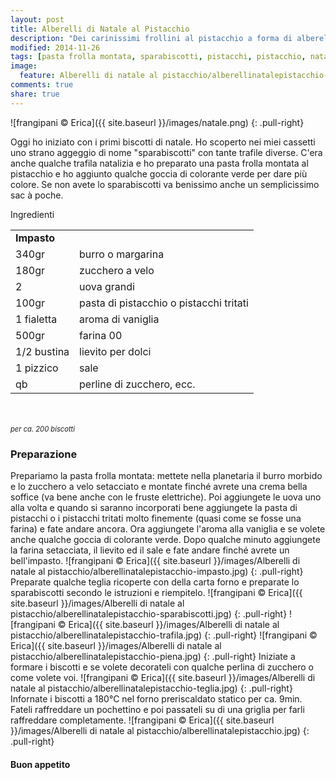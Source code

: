 ```yaml
---
layout: post
title: Alberelli di Natale al Pistacchio
description: "Dei carinissimi frollini al pistacchio a forma di alberello di natale!"
modified: 2014-11-26
tags: [pasta frolla montata, sparabiscotti, pistacchi, pistacchio, natale]
image:
  feature: Alberelli di natale al pistacchio/alberellinatalepistacchio-header.jpg
comments: true
share: true
---
```


![frangipani © Erica]({{ site.baseurl }}/images/natale.png)
{: .pull-right}

Oggi ho iniziato con i primi biscotti di natale. Ho scoperto nei miei cassetti uno strano aggeggio di nome "sparabiscotti" con tante trafile diverse. C'era anche qualche trafila natalizia e ho preparato una pasta frolla montata al pistacchio e ho aggiunto qualche goccia di colorante verde per dare più colore. Se non avete lo sparabiscotti va benissimo anche un semplicissimo sac à poche.


<div class="ingredients">
  <div class="ingredients-title">Ingredienti</div>
  <table>
    <tbody>
      <tr>
        <td colspan="2"><b>Impasto</b></td>
      </tr>
      <tr>
        <td>340gr</td>
        <td>burro o margarina</td>
      </tr>
      <tr>
        <td>180gr</td>
        <td>zucchero a velo</td>
      </tr>
      <tr>
        <td>2</td>
        <td>uova grandi</td>
      </tr>
      <tr>
        <td>100gr</td>
        <td>pasta di pistacchio o pistacchi tritati</td>
      </tr>
      <tr>
        <td>1 fialetta</td>
        <td>aroma di vaniglia</td>
      </tr>
      <tr>
        <td>500gr</td>
        <td>farina 00</td>
      </tr>
      <tr>
        <td>1/2 bustina</td>
        <td>lievito per dolci</td>
      </tr>
      <tr>
        <td>1 pizzico</td>
        <td>sale</td>
      </tr>
      <tr>
        <td>qb</td>
        <td>perline di zucchero, ecc.</td>       
      </tr>
    </tbody>
  </table>
  <br></br>
  <i class="pull-right" style="font-size: 80%;">per ca. 200 biscotti</i>
</div>


<h3>
  <font color="grey">
    <i class="icon-cogs"></i>
  </font> Preparazione
</h3>

Prepariamo la pasta frolla montata: mettete nella planetaria il burro morbido e lo zucchero a velo setacciato e montate finché avrete una crema bella soffice (va bene anche con le fruste elettriche). Poi aggiungete le uova uno alla volta e quando si saranno incorporati bene aggiungete la pasta di pistacchi o i pistacchi tritati molto finemente (quasi come se fosse una farina) e fate andare ancora. Ora aggiungete l'aroma alla vaniglia e se volete anche qualche goccia di colorante verde. Dopo qualche minuto aggiungete la farina setacciata, il lievito ed il sale e fate andare finché avrete un bell'impasto. 
![frangipani © Erica]({{ site.baseurl }}/images/Alberelli di natale al pistacchio/alberellinatalepistacchio-impasto.jpg)
{: .pull-right}
Preparate qualche teglia ricoperte con della carta forno e preparate lo sparabiscotti secondo le istruzioni e riempitelo.
![frangipani © Erica]({{ site.baseurl }}/images/Alberelli di natale al pistacchio/alberellinatalepistacchio-sparabiscotti.jpg)
{: .pull-right}
![frangipani © Erica]({{ site.baseurl }}/images/Alberelli di natale al pistacchio/alberellinatalepistacchio-trafila.jpg)
{: .pull-right}
![frangipani © Erica]({{ site.baseurl }}/images/Alberelli di natale al pistacchio/alberellinatalepistacchio-piena.jpg)
{: .pull-right}
Iniziate a formare i biscotti e se volete decorateli con qualche perlina di zucchero o come volete voi.
![frangipani © Erica]({{ site.baseurl }}/images/Alberelli di natale al pistacchio/alberellinatalepistacchio-teglia.jpg)
{: .pull-right}
Infornate i biscotti a 180°C nel forno preriscaldato statico per ca. 9min. Fateli raffreddare un pochettino e poi passateli su di una griglia per farli raffreddare completamente.
![frangipani © Erica]({{ site.baseurl }}/images/Alberelli di natale al pistacchio/alberellinatalepistacchio.jpg)
{: .pull-right}

<h4>Buon appetito
  <font color="red">
    <i class="icon-smile"></i>
  </font>
</h4>
